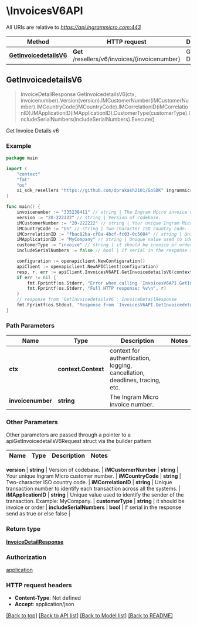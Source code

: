 # \InvoicesV6API

All URIs are relative to *https://api.ingrammicro.com:443*

Method | HTTP request | Description
------------- | ------------- | -------------
[**GetInvoicedetailsV6**](InvoicesV6API.md#GetInvoicedetailsV6) | **Get** /resellers/v6/invoices/{invoicenumber} | Get Invoice Details v6



## GetInvoicedetailsV6

> InvoiceDetailResponse GetInvoicedetailsV6(ctx, invoicenumber).Version(version).IMCustomerNumber(iMCustomerNumber).IMCountryCode(iMCountryCode).IMCorrelationID(iMCorrelationID).IMApplicationID(iMApplicationID).CustomerType(customerType).IncludeSerialNumbers(includeSerialNumbers).Execute()

Get Invoice Details v6



### Example

```go
package main

import (
	"context"
	"fmt"
	"os"
	xi_sdk_resellers "https://github.com/dprakash2101/GoSDK" ingrammicro-xvantage/xi-sdk-resellers-go ingrammicro-xvantage/xi-sdk-resellers-go
)

func main() {
	invoicenumber := "335238411" // string | The Ingram Micro invoice number.
	version := "20-222222" // string | Version of codebase.
	iMCustomerNumber := "20-222222" // string | Your unique Ingram Micro customer number.
	iMCountryCode := "US" // string | Two-character ISO country code.
	iMCorrelationID := "fbac82ba-cf0a-4bcf-fc03-0c5084" // string | Unique transaction number to identify each transaction across all the systems.
	iMApplicationID := "MyCompany" // string | Unique value used to identify the sender of the transaction. Example: MyCompany.
	customerType := "invoice" // string | it should be invoice or order (optional)
	includeSerialNumbers := false // bool | if serial in the response send as true or else false (optional)

	configuration := openapiclient.NewConfiguration()
	apiClient := openapiclient.NewAPIClient(configuration)
	resp, r, err := apiClient.InvoicesV6API.GetInvoicedetailsV6(context.Background(), invoicenumber).Version(version).IMCustomerNumber(iMCustomerNumber).IMCountryCode(iMCountryCode).IMCorrelationID(iMCorrelationID).IMApplicationID(iMApplicationID).CustomerType(customerType).IncludeSerialNumbers(includeSerialNumbers).Execute()
	if err != nil {
		fmt.Fprintf(os.Stderr, "Error when calling `InvoicesV6API.GetInvoicedetailsV6``: %v\n", err)
		fmt.Fprintf(os.Stderr, "Full HTTP response: %v\n", r)
	}
	// response from `GetInvoicedetailsV6`: InvoiceDetailResponse
	fmt.Fprintf(os.Stdout, "Response from `InvoicesV6API.GetInvoicedetailsV6`: %v\n", resp)
}
```

### Path Parameters


Name | Type | Description  | Notes
------------- | ------------- | ------------- | -------------
**ctx** | **context.Context** | context for authentication, logging, cancellation, deadlines, tracing, etc.
**invoicenumber** | **string** | The Ingram Micro invoice number. | 

### Other Parameters

Other parameters are passed through a pointer to a apiGetInvoicedetailsV6Request struct via the builder pattern


Name | Type | Description  | Notes
------------- | ------------- | ------------- | -------------

 **version** | **string** | Version of codebase. | 
 **iMCustomerNumber** | **string** | Your unique Ingram Micro customer number. | 
 **iMCountryCode** | **string** | Two-character ISO country code. | 
 **iMCorrelationID** | **string** | Unique transaction number to identify each transaction across all the systems. | 
 **iMApplicationID** | **string** | Unique value used to identify the sender of the transaction. Example: MyCompany. | 
 **customerType** | **string** | it should be invoice or order | 
 **includeSerialNumbers** | **bool** | if serial in the response send as true or else false | 

### Return type

[**InvoiceDetailResponse**](InvoiceDetailResponse.md)

### Authorization

[application](../README.md#application)

### HTTP request headers

- **Content-Type**: Not defined
- **Accept**: application/json

[[Back to top]](#) [[Back to API list]](../README.md#documentation-for-api-endpoints)
[[Back to Model list]](../README.md#documentation-for-models)
[[Back to README]](../README.md)

